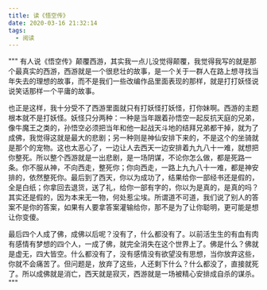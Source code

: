 ```yaml
---
title: 读《悟空传》
date: 2020-03-16 21:32:14
tags:
  - 阅读
---
```


"""
有人说《悟空传》颠覆西游，其实我一点儿没觉得颠覆，我觉得我写的就是那个最真实的西游，西游就是一个很悲壮的故事，是一个关于一群人在路上想寻找当年失去的理想的故事，而不是我们一些改编作品里面表现的那样，就是打打妖怪说说笑话那样一个平庸的故事。

也正是这样，我十分受不了西游里面就只有打妖怪打妖怪，打你妹啊。西游的主题根本就不是打妖怪。妖怪只分两种：一种是当年跟着孙悟空一起反抗天庭的兄弟，像牛魔王之类的，孙悟空必须把当年和他一起战天斗地的结拜兄弟都干掉，就为了成佛，我觉得这就是最大的悲剧；另一种则是神仙安排下来的，不是这个的坐骑就是那个的宠物。这也太恶心了，一边让人去西天一边安排着九九八十一难，就想把你整死。所以整个西游就是一出悲剧，是一场阴谋，不论你怎么做，都是死路一条。你不服从神，不向西走，整死你；你向西走，一路上九九八十一难，都是神安排的，依然整死你。最后到了西天，你以为成功了，结果给你一部经书还是假的，全是白纸；你拿回去退货，送了礼，给你一部有字的，你以为是真的，是真的吗？其实还是假的，因为本来无一物，何处惹尘埃。所谓道不可道，我们说了别人的答案不是你的答案，如果有人要拿答案灌输给你，那不是为了让你聪明，更可能是想让你变傻。

最后四个人成了佛，成佛以后呢？没有了，什么都没有了。以前活生生的有血有肉有感情有梦想的四个人，一成了佛，就完全消失在这个世界上了。佛是什么？佛就是虚无，四大皆空。什么都没有了，没有感情没有欲望没有思想，当你放弃这些，你就不会痛苦了。但问题是，放弃了这些，人还剩下什么？什么都没了，直接就死了。所以成佛就是消亡，西天就是寂灭，西游就是一场被精心安排成自杀的谋杀。
"""